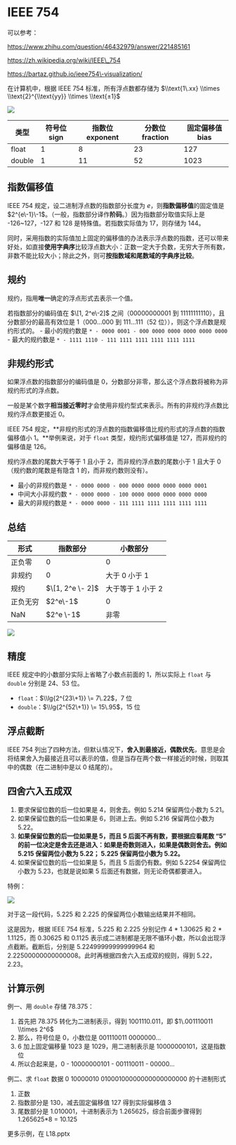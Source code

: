 
IEEE 754
========


可以参考：  

https://www.zhihu.com/question/46432979/answer/221485161  

https://zh.wikipedia.org/wiki/IEEE\_754  

https://bartaz.github.io/ieee754\-visualization/


在计算机中，根据 IEEE 754 标准，所有浮点数都存储为 $\\text{1\.xx} \\times \\text{2}^{\\text{yy}} \\times \\text{±1}$


![](https://upload.wikimedia.org/wikipedia/commons/thumb/d/d2/Float_example.svg/590px-Float_example.svg.png)




| 类型 | 符号位 sign | 指数位 exponent | 分数位 fraction | 固定偏移值 bias |
| --- | --- | --- | --- | --- |
| float | 1 | 8 | 23 | 127 |
| double | 1 | 11 | 52 | 1023 |


指数偏移值
-----


IEEE 754 规定，设二进制浮点数的指数部分长度为 $e$，则**指数偏移值**的固定值是$2^{e\-1}\-1$。（一般，指数部分译作**阶码**。）因为指数部分取值实际上是 \-126\~127，\-127 和 128 是特殊值。若指数实际值为 17，则存储为 144。


同时，采用指数的实际值加上固定的偏移值的办法表示浮点数的指数，还可以带来好处，如直接**使用字典序**比较浮点数大小：正数一定大于负数，无穷大于所有数，非数不能比较大小；除此之外，则可**按指数域和尾数域的字典序比较**。


规约
--


规约，指用**唯一**确定的浮点形式去表示一个值。


若指数部分的编码值在 $\[1, 2^e\-2]$ 之间（00000000001 到 11111111110），且分数部分的最高有效位是 1（000…000 到 111…111（52 位）），则这个浮点数是规约形式的。
\- 最小的规约数是 `* - 0000 0001 - 000 0000 0000 0000 0000 0000`
\- 最大的规约数是 `* - 1111 1110 - 111 1111 1111 1111 1111 1111`


非规约形式
-----


如果浮点数的指数部分的编码值是 0，分数部分非零，那么这个浮点数将被称为非规约形式的浮点数。


一般是某个数字**相当接近零时**才会使用非规约型式来表示。所有的非规约浮点数比规约浮点数更接近 0。


IEEE 754 规定，**非规约形式的浮点数的指数偏移值比规约形式的浮点数的指数偏移值小 1。**举例来说，对于 `float` 类型，规约形式偏移值是 127，而非规约的偏移值是 126。


规约浮点数的尾数大于等于 1 且小于 2，而非规约浮点数的尾数小于 1 且大于 0（规约数的尾数是有隐含 1 的，而非规约数则没有）。


* 最小的非规约数是 `* - 0000 0000 - 000 0000 0000 0000 0000 0001`
* 中间大小非规约数 `* - 0000 0000 - 100 0000 0000 0000 0000 0000`
* 最大的非规约数是 `* - 0000 0000 - 111 1111 1111 1111 1111 1111`


总结
--




| 形式 | 指数部分 | 小数部分 |
| --- | --- | --- |
| 正负零 | 0 | 0 |
| 非规约 | 0 | 大于 0 小于 1 |
| 规约 | $\[1, 2^e \- 2]$ | 大于等于 1 小于 2 |
| 正负无穷 | $2^e\-1$ | 0 |
| NaN | $2^e \-1$ | 非零 |


![](https://z3.ax1x.com/2021/10/26/5oh0vF.png)


精度
--


IEEE 规定中的小数部分实际上省略了小数点前面的 1，所以实际上 `float` 与 `double` 分别是 24、53 位。


* `float`：$\\lg{2^{23\+1}} \= 7\.22$，7 位
* `double`：$\\lg{2^{52\+1}} \= 15\.95$，15 位


浮点截断
----


IEEE 754 列出了四种方法，但默认情况下，**舍入到最接近，偶数优先**，意思是会将结果舍入为最接近且可以表示的值，但是当存在两个数一样接近的时候，则取其中的偶数（在二进制中是以 0 结尾的）。


四舍六入五成双
-------


1. 要求保留位数的后一位如果是 4，则舍去。例如 5\.214 保留两位小数为 5\.21。
2. 如果保留位数的后一位如果是 6，则进上去。例如 5\.216 保留两位小数为 5\.22。
3. **如果保留位数的后一位如果是 5，而且 5 后面不再有数，要根据应看尾数 “5” 的前一位决定是舍去还是进入：如果是奇数则进入，如果是偶数则舍去。例如 5\.215 保留两位小数为 5\.22； 5\.225 保留两位小数为 5\.22。**
4. 如果保留位数的后一位如果是 5，而且 5 后面仍有数。例如 5\.2254 保留两位小数为 5\.23，也就是说如果 5 后面还有数据，则无论奇偶都要进入。


特例：  

![](https://z3.ax1x.com/2021/10/26/5TpFv4.jpg)  

对于这一段代码，5\.225 和 2\.225 的保留两位小数输出结果并不相同。


这是因为，根据 IEEE 754 标准，5\.225 和 2\.225 分别记作 4 \* 1\.30625 和 2 \* 1\.1125，而 0\.30625 和 0\.1125 表示成二进制都是无限不循环小数，所以会出现浮点截断。截断后，分别是 5\.22499999999999964 和 2\.22500000000000008。此时再根据四舍六入五成双的规则，得到 5\.22，2\.23。


计算示例
----


例一、用 `double` 存储 78\.375：


1. 首先把 78\.375 转化为二进制表示，得到 1001110\.011，即 $1\.001110011 \\times 2^6$
2. 那么，符号位是 0，小数位是 001110011 0000000…
3. 6 加上固定偏移量 1023 是 1029，用二进制表示是 10000000101，这是指数位
4. 所以合起来是，0 \- 10000000101 \- 001110011 \- 00000…


例二、求 `float` 数据 0 10000010 01000100000000000000000 的十进制形式


1. 正数
2. 指数部分是 130，减去固定偏移值 127 得到实际偏移值 3
3. 尾数部分是 1\.010001，十进制表示为 1\.265625，综合前面步骤得到 1\.265625\*8 \= 10\.125


更多示例，在 L18\.pptx


